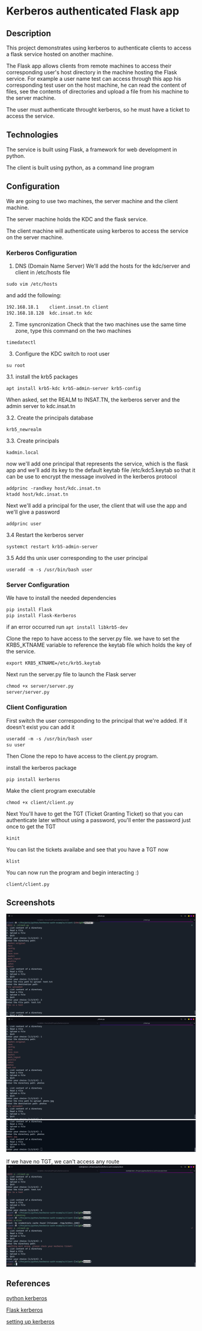 # Kerberos authenticated Flask app

## Description

This project demonstrates using kerberos to authenticate clients to access a flask
service hosted on another machine.

The Flask app allows clients from remote machines to access their corresponding
user's host directory in the machine hosting the Flask service.
For example a user name test can access through this app his corresponding test user
on the host machine, he can read the content of files, see the contents of directories and upload a file from his machine to the server machine.

The user must authenticate throught kerberos, so he must have a ticket to access the service.

## Technologies

The service is built using Flask, a framework for web development in python.

The client is built using python, as a command line program

## Configuration

We are going to use two machines, the server machine and the client machine.

The server machine holds the KDC and the flask service.

The client machine will authenticate using kerberos to access the service on the server machine.

### Kerberos Configuration

1. DNS (Domain Name Server)
   We'll add the hosts for the kdc/server and client in /etc/hosts file

```
sudo vim /etc/hosts
```

and add the following:

```
192.168.18.1	client.insat.tn client
192.168.18.128	kdc.insat.tn kdc
```

2. Time syncronization
   Check that the two machines use the same time zone, type this command on the two machines

```
timedatectl
```

3. Configure the KDC
   switch to root user

```
su root
```

3.1. install the krb5 packages

```
apt install krb5-kdc krb5-admin-server krb5-config
```

When asked, set the REALM to INSAT.TN, the kerberos server and the admin server to kdc.insat.tn

3.2. Create the principals database

```
krb5_newrealm
```

3.3. Create principals

```
kadmin.local
```

now we'll add one principal that represents the service, which is the flask app
and we'll add its key to the default keytab file /etc/kdc5.keytab so that it can be use to encrypt the message involved in the kerberos protocol

```
addprinc -randkey host/kdc.insat.tn
ktadd host/kdc.insat.tn
```

Next we'll add a principal for the user, the client that will use the app and we'll give a password

```
addprinc user
```

3.4 Restart the kerberos server

```
systemct restart krb5-admin-server
```

3.5 Add ths unix user corresponding to the user principal

```
useradd -m -s /usr/bin/bash user
```

### Server Configuration

We have to install the needed dependencies

```
pip install Flask
pip install Flask-Kerberos
```

if an error occurred run `apt install libkrb5-dev`

Clone the repo to have access to the server.py file.
we have to set the KRB5_KTNAME variable to reference the keytab file which holds the key of the service.

```
export KRB5_KTNAME=/etc/krb5.keytab
```

Next run the server.py file to launch the Flask server

```
chmod +x server/server.py
server/server.py
```

### Client Configuration

First switch the user corresponding to the principal that we're added.
If it doesn't exist you can add it

```
useradd -m -s /usr/bin/bash user
su user
```

Then Clone the repo to have access to the client.py program.

install the kerberos package

```
pip install kerberos
```

Make the client program executable

```
chmod +x client/client.py
```

Next You'll have to get the TGT (Ticket Granting Ticket) so that you can authenticate later without using a password, you'll enter the password just once to get the TGT

```
kinit
```

You can list the tickets availabe and see that you have a TGT now

```
klist
```

You can now run the program and begin interacting :)

```
client/client.py
```

## Screenshots

![1](screenshots/1.png)
![2](screenshots/2.png)
![3](screenshots/3.png)

If we have no TGT, we can't access any route
![4](screenshots/4.png)

## References

[python kerberos](http://python-notes.curiousefficiency.org/en/latest/python_kerberos.html)

[Flask kerberos](https://flask-kerberos.readthedocs.io/en/latest/)

[setting up kerberos](https://blog.magnatox.com/posts/setting_up_kerberos_ssh_on_linux/)
